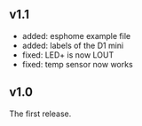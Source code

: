 ## v1.1
- added: esphome example file
- added: labels of the D1 mini
- fixed: LED+ is now LOUT
- fixed: temp sensor now works

## v1.0
The first release.
